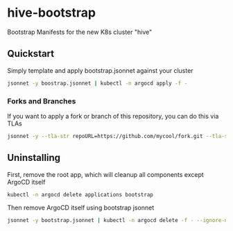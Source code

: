 # hive-bootstrap
Bootstrap Manifests for the new K8s cluster "hive"

## Quickstart

Simply template and apply bootstrap.jsonnet against your cluster

```bash
jsonnet -y boostrap.jsonnet | kubectl -n argocd apply -f -
```

### Forks and Branches

If you want to apply a fork or branch of this repository, you can do this via TLAs

```bash
jsonnet -y --tla-str repoURL=https://github.com/mycool/fork.git --tla-str revision=my-branch boostrap.jsonnet | kubectl -n argocd apply -f -
```

## Uninstalling

First, remove the root app, which will cleanup all components except ArgoCD itself

```bash
kubectl -n argocd delete applications bootstrap
```

Then remove ArgoCD itself using bootstrap jsonnet

```bash
jsonnet -y bootstrap.jsonnet | kubectl -n argocd delete -f - --ignore-not-found
```

